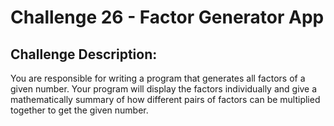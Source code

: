# Challenge 26 - Factor Generator App


## Challenge Description:

You are responsible for writing a program that generates all factors of a given number. Your
program will display the factors individually and give a mathematically summary of how different
pairs of factors can be multiplied together to get the given number.

